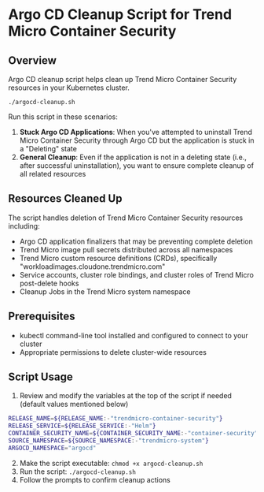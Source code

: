 # Argo CD Cleanup Script for Trend Micro Container Security

## Overview

Argo CD cleanup script helps clean up Trend Micro Container Security resources in your Kubernetes cluster.
```
./argocd-cleanup.sh
```

Run this script in these scenarios:
1. **Stuck Argo CD Applications**: When you've attempted to uninstall Trend Micro Container Security through Argo CD but the application is stuck in a "Deleting" state
2. **General Cleanup**: Even if the application is not in a deleting state  (i.e., after successful uninstallation), you want to ensure complete cleanup of all related resources

## Resources Cleaned Up

The script handles deletion of Trend Micro Container Security resources including:

- Argo CD application finalizers that may be preventing complete deletion
- Trend Micro image pull secrets distributed across all namespaces
- Trend Micro custom resource definitions (CRDs), specifically "workloadimages.cloudone.trendmicro.com"
- Service accounts, cluster role bindings, and cluster roles of Trend Micro  post-delete hooks
- Cleanup Jobs in the Trend Micro system namespace


## Prerequisites

- kubectl command-line tool installed and configured to connect to your cluster
- Appropriate permissions to delete cluster-wide resources

## Script Usage

1. Review and modify the variables at the top of the script if needed (default values mentioned below)
```bash
RELEASE_NAME=${RELEASE_NAME:-"trendmicro-container-security"}
RELEASE_SERVICE=${RELEASE_SERVICE:-"Helm"}
CONTAINER_SECURITY_NAME=${CONTAINER_SECURITY_NAME:-"container-security"}
SOURCE_NAMESPACE=${SOURCE_NAMESPACE:-"trendmicro-system"}
ARGOCD_NAMESPACE="argocd"
```
2. Make the script executable: `chmod +x argocd-cleanup.sh`
3. Run the script: `./argocd-cleanup.sh`
4. Follow the prompts to confirm cleanup actions

